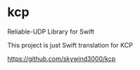 # kcp
Reliable-UDP Library for Swift

This project is just Swift translation for KCP

https://github.com/skywind3000/kcp

